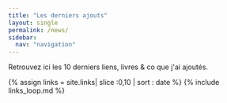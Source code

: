 ```yaml
---
title: "Les derniers ajouts"
layout: single
permalink: /news/
sidebar:
  nav: "navigation"
---
```

Retrouvez ici les 10 derniers liens, livres & co que j'ai ajoutés.

{% assign links = site.links| slice :0,10 | sort : date %}
{% include links_loop.md %}